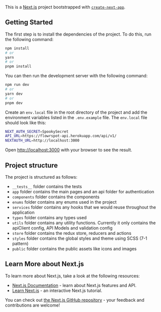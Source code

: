 This is a [Next.js](https://nextjs.org/) project bootstrapped with [`create-next-app`](https://github.com/vercel/next.js/tree/canary/packages/create-next-app).

## Getting Started

The first step is to install the dependencies of the project. To do this, run the following command:

```bash
npm install
# or
yarn
# or
pnpm install
```

You can then run the development server with the following command:

```bash
npm run dev
# or
yarn dev
# or
pnpm dev
```

Create an `env.local` file in the root directory of the project and add the environment variables listed in the `.env.example` file. The `env.local` file should look like this:

```bash
NEXT_AUTH_SECRET=SpookySecret
API_URL=https://flowrspot-api.herokuapp.com/api/v1/
NEXTAUTH_URL=http://localhost:3000
```

Open [http://localhost:3000](http://localhost:3000) with your browser to see the result.

## Project structure

The project is structured as follows:

- `__tests__` folder contains the tests
- `app` folder contains the main pages and an api folder for authentication
- `components` folder contains the components
- `enums` folder contains any enums used in the project
- `services` folder contains any hooks that we would reuse throughout the application
- `types` folder contains any types used
- `utils` folder contains any utility functions. Currently it only contains the apiClient config, API Models and validation config
- `store` folder contains the redux store, reducers and actions
- `styles` folder contains the global styles and theme using SCSS (7-1 pattern)
- `public` folder contains the public assets like icons and images

## Learn More about Next.js

To learn more about Next.js, take a look at the following resources:

- [Next.js Documentation](https://nextjs.org/docs) - learn about Next.js features and API.
- [Learn Next.js](https://nextjs.org/learn) - an interactive Next.js tutorial.

You can check out [the Next.js GitHub repository](https://github.com/vercel/next.js/) - your feedback and contributions are welcome!
